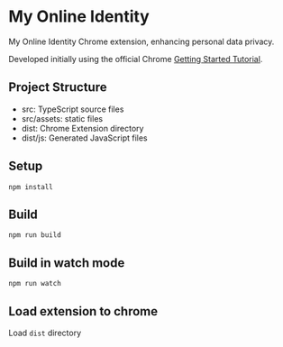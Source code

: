 # My Online Identity

My Online Identity Chrome extension, enhancing personal data privacy.

Developed initially using the official Chrome [Getting Started Tutorial](https://developer.chrome.com/extensions/getstarted).

## Project Structure

- src: TypeScript source files
- src/assets: static files
- dist: Chrome Extension directory
- dist/js: Generated JavaScript files

## Setup

```
npm install
```

## Build

```
npm run build
```

## Build in watch mode

```
npm run watch
```

## Load extension to chrome

Load `dist` directory

